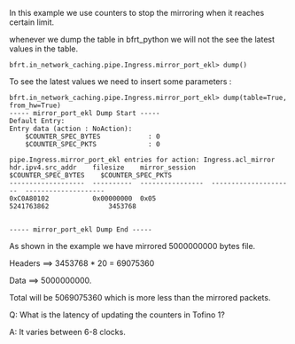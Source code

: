 In this example we use counters to stop the mirroring when it reaches certain limit. 

whenever we dump the table in bfrt_python we will not the see the latest values in the table. 

```
bfrt.in_network_caching.pipe.Ingress.mirror_port_ekl> dump()
```

To see the latest values we need to insert some parameters : 
```
bfrt.in_network_caching.pipe.Ingress.mirror_port_ekl> dump(table=True, from_hw=True)
----- mirror_port_ekl Dump Start -----
Default Entry:
Entry data (action : NoAction):
    $COUNTER_SPEC_BYTES            : 0
    $COUNTER_SPEC_PKTS             : 0

pipe.Ingress.mirror_port_ekl entries for action: Ingress.acl_mirror
hdr.ipv4.src_addr    filesize    mirror_session      $COUNTER_SPEC_BYTES    $COUNTER_SPEC_PKTS
-------------------  ----------  ----------------  ---------------------  --------------------
0xC0A80102           0x00000000  0x05                         5241763862               3453768


----- mirror_port_ekl Dump End -----
```

As shown in the example we have mirrored 5000000000 bytes file.

Headers ==> 3453768 * 20 = 69075360

Data    ==> 5000000000. 

Total will be 5069075360 which is more less than the mirrored packets. 

Q: What is the latency of updating the counters in Tofino 1? 

A: It varies between 6-8 clocks. 





